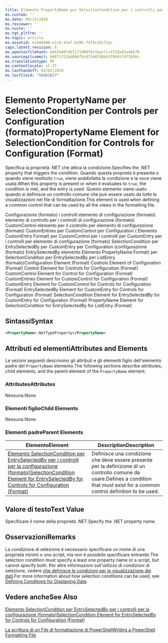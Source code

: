 ```yaml
---
title: Elemento PropertyName per SelectionCondition per i controlli per la configurazione (formato) | Microsoft Docs
ms.custom: ''
ms.date: 09/13/2016
ms.reviewer: ''
ms.suite: ''
ms.tgt_pltfrm: ''
ms.topic: article
ms.assetid: ec048408-e1c6-41ef-b39b-72f4c2dcf2ac
caps.latest.revision: 6
ms.openlocfilehash: b4b2440fdb7171d09fdc16ac7cc4f25ed1a4bb78
ms.sourcegitcommit: b6871f21bd666f9cd71dd336bb3f844cf472b56c
ms.translationtype: MT
ms.contentlocale: it-IT
ms.lasthandoff: 02/03/2019
ms.locfileid: "56861027"
---
```

# <a name="propertyname-element-for-selectioncondition-for-controls-for-configuration-format"></a><span data-ttu-id="52365-102">Elemento PropertyName per SelectionCondition per Controls per Configuration (formato)</span><span class="sxs-lookup"><span data-stu-id="52365-102">PropertyName Element for SelectionCondition for Controls for Configuration (Format)</span></span>

<span data-ttu-id="52365-103">Specifica la proprietà .NET che attiva la condizione.</span><span class="sxs-lookup"><span data-stu-id="52365-103">Specifies the .NET property that triggers the condition.</span></span> <span data-ttu-id="52365-104">Quando questa proprietà è presente o quando viene restituito `true`, viene soddisfatta la condizione e la voce viene usata.</span><span class="sxs-lookup"><span data-stu-id="52365-104">When this property is present or when it evaluates to `true`, the condition is met, and the entry is used.</span></span> <span data-ttu-id="52365-105">Questo elemento viene usato quando si definisce un controllo comune che può essere usato da tutte le visualizzazioni nel file di formattazione.</span><span class="sxs-lookup"><span data-stu-id="52365-105">This element is used when defining a common control that can be used by all the views in the formatting file.</span></span>

<span data-ttu-id="52365-106">Configurazione (formato) i controlli elemento di configurazione (formato) elemento di controllo per i controlli di configurazione (formato) CustomControl elemento per il controllo per elemento di configurazione (formato) CustomEntries per CustomControl per Configuration ( Elemento CustomEntry Format) per CustomControl per i controlli per CustomEntry per i controlli per elemento di configurazione (formato) SelectionCondition per EntrySelectedBy per CustomEntry per Configuration (configurazione (formato) EntrySelectedBy elemento Elemento PropertyName Format) per SelectionCondition per EntrySelectedBy per ListEntry (formato)</span><span class="sxs-lookup"><span data-stu-id="52365-106">Configuration Element (Format) Controls Element of Configuration (Format) Control Element for Controls for Configuration (Format) CustomControl Element for Control for Configuration (Format) CustomEntries Element for CustomControl for Configuration (Format) CustomEntry Element for CustomControl for Controls for Configuration (Format) EntrySelectedBy Element for CustomEntry for Controls for Configuration (Format) SelectionCondition Element for EntrySelectedBy for CustomEntry for Configuration (Format) PropertyName Element for SelectionCondition for EntrySelectedBy for ListEntry (Format)</span></span>

## <a name="syntax"></a><span data-ttu-id="52365-107">Sintassi</span><span class="sxs-lookup"><span data-stu-id="52365-107">Syntax</span></span>

```xml
<PropertyName>.NetTypeProperty</PropertyName>
```

## <a name="attributes-and-elements"></a><span data-ttu-id="52365-108">Attributi ed elementi</span><span class="sxs-lookup"><span data-stu-id="52365-108">Attributes and Elements</span></span>

<span data-ttu-id="52365-109">Le sezioni seguenti descrivono gli attributi e gli elementi figlio dell'elemento padre del `PropertyName` elemento.</span><span class="sxs-lookup"><span data-stu-id="52365-109">The following sections describe attributes, child elements, and the parent element of the `PropertyName` element.</span></span>

### <a name="attributes"></a><span data-ttu-id="52365-110">Attributes</span><span class="sxs-lookup"><span data-stu-id="52365-110">Attributes</span></span>

<span data-ttu-id="52365-111">Nessuna.</span><span class="sxs-lookup"><span data-stu-id="52365-111">None.</span></span>

### <a name="child-elements"></a><span data-ttu-id="52365-112">Elementi figlio</span><span class="sxs-lookup"><span data-stu-id="52365-112">Child Elements</span></span>

<span data-ttu-id="52365-113">Nessuna.</span><span class="sxs-lookup"><span data-stu-id="52365-113">None.</span></span>

### <a name="parent-elements"></a><span data-ttu-id="52365-114">Elementi padre</span><span class="sxs-lookup"><span data-stu-id="52365-114">Parent Elements</span></span>

|<span data-ttu-id="52365-115">Elemento</span><span class="sxs-lookup"><span data-stu-id="52365-115">Element</span></span>|<span data-ttu-id="52365-116">Description</span><span class="sxs-lookup"><span data-stu-id="52365-116">Description</span></span>|
|-------------|-----------------|
|[<span data-ttu-id="52365-117">Elemento SelectionCondition per EntrySelectedBy per i controlli per la configurazione (formato)</span><span class="sxs-lookup"><span data-stu-id="52365-117">SelectionCondition Element for EntrySelectedBy for Controls for Configuration (Format)</span></span>](./selectioncondition-element-for-entryselectedby-for-controls-for-configuration-format.md)|<span data-ttu-id="52365-118">Definisce una condizione che deve essere presente per la definizione di un controllo comune da usare.</span><span class="sxs-lookup"><span data-stu-id="52365-118">Defines a condition that must exist for a common control definition to be used.</span></span>|

## <a name="text-value"></a><span data-ttu-id="52365-119">Valore di testo</span><span class="sxs-lookup"><span data-stu-id="52365-119">Text Value</span></span>

<span data-ttu-id="52365-120">Specificare il nome della proprietà .NET.</span><span class="sxs-lookup"><span data-stu-id="52365-120">Specify the .NET property name.</span></span>

## <a name="remarks"></a><span data-ttu-id="52365-121">Osservazioni</span><span class="sxs-lookup"><span data-stu-id="52365-121">Remarks</span></span>

<span data-ttu-id="52365-122">La condizione di selezione è necessario specificare un nome di una proprietà minimi o uno script, ma non è possibile specificare entrambi.</span><span class="sxs-lookup"><span data-stu-id="52365-122">The selection condition must specify a least one property name or a script, but cannot specify both.</span></span> <span data-ttu-id="52365-123">Per altre informazioni sull'utilizzo di condizioni di selezione, vedere [che definisce le condizioni per la visualizzazione dei dati](./defining-conditions-for-displaying-data.md).</span><span class="sxs-lookup"><span data-stu-id="52365-123">For more information about how selection conditions can be used, see [Defining Conditions for Displaying Data](./defining-conditions-for-displaying-data.md).</span></span>

## <a name="see-also"></a><span data-ttu-id="52365-124">Vedere anche</span><span class="sxs-lookup"><span data-stu-id="52365-124">See Also</span></span>

[<span data-ttu-id="52365-125">Elemento SelectionCondition per EntrySelectedBy per i controlli per la configurazione (formato)</span><span class="sxs-lookup"><span data-stu-id="52365-125">SelectionCondition Element for EntrySelectedBy for Controls for Configuration (Format)</span></span>](./selectioncondition-element-for-entryselectedby-for-controls-for-configuration-format.md)

[<span data-ttu-id="52365-126">La scrittura di un File di formattazione di PowerShell</span><span class="sxs-lookup"><span data-stu-id="52365-126">Writing a PowerShell Formatting File</span></span>](./writing-a-powershell-formatting-file.md)
